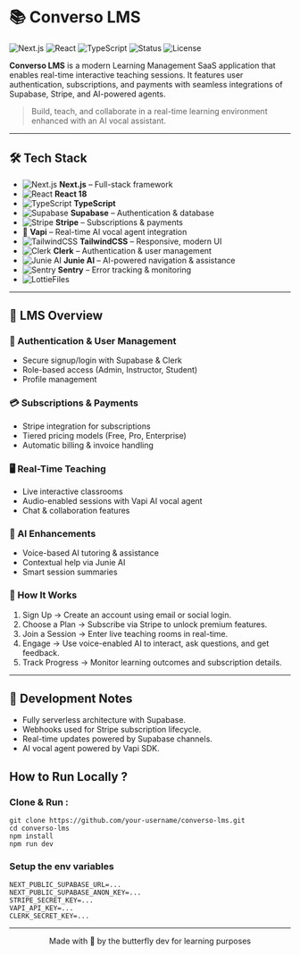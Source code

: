 # 📚 Converso LMS

![Next.js](https://img.shields.io/badge/Next.js-13.4-blue?logo=next.js)
![React](https://img.shields.io/badge/React-18-61DAFB?logo=react)
![TypeScript](https://img.shields.io/badge/TypeScript-4.x-3178C6?logo=typescript)
![Status](https://img.shields.io/badge/Status-In%20Development-yellow)
![License](https://img.shields.io/badge/License-All%20Rights%20Reserved-red)

**Converso LMS** is a modern Learning Management SaaS application that enables real-time interactive teaching sessions. It features user authentication, subscriptions, and payments with seamless integrations of Supabase, Stripe, and AI-powered agents.

> Build, teach, and collaborate in a real-time learning environment enhanced with an AI vocal assistant.

---

## 🛠️ Tech Stack

- ![Next.js](https://img.shields.io/badge/Next.js-14-black?logo=next.js&logoColor=white) **Next.js** – Full-stack framework  
- ![React](https://img.shields.io/badge/React-18-61DAFB?logo=react&logoColor=white) **React 18**  
- ![TypeScript](https://img.shields.io/badge/TypeScript-5.x-3178C6?logo=typescript&logoColor=white) **TypeScript**  
- ![Supabase](https://img.shields.io/badge/Supabase-DB%20%26%20Auth-3ECF8E?logo=supabase&logoColor=white) **Supabase** – Authentication & database  
- ![Stripe](https://img.shields.io/badge/Stripe-Payments-626CD9?logo=stripe&logoColor=white) **Stripe** – Subscriptions & payments  
- 🎤 **Vapi** – Real-time AI vocal agent integration  
- ![TailwindCSS](https://img.shields.io/badge/TailwindCSS-Utility%20First-06B6D4?logo=tailwindcss&logoColor=white) **TailwindCSS** – Responsive, modern UI  
- ![Clerk](https://img.shields.io/badge/Clerk-Auth%20%26%20Users-3B82F6?logo=clerk&logoColor=white) **Clerk** – Authentication & user management  
- ![Junie AI](https://img.shields.io/badge/Junie%20AI-Smart%20Assistant-7C3AED?logo=robot&logoColor=white) **Junie AI** – AI-powered navigation & assistance  
- ![Sentry](https://img.shields.io/badge/Sentry-Monitoring-050505?logo=sentry&logoColor=white) **Sentry** – Error tracking & monitoring
- ![LottieFiles](https://img.shields.io/badge/Sentry-Monitoring-050505?logo=sentry&logoColor=white)


---

## 🚀 LMS Overview

### 🔑 Authentication & User Management

- Secure signup/login with Supabase & Clerk
- Role-based access (Admin, Instructor, Student)
- Profile management

### 💳 Subscriptions & Payments

- Stripe integration for subscriptions
- Tiered pricing models (Free, Pro, Enterprise)
- Automatic billing & invoice handling

### 🖥️ Real-Time Teaching

- Live interactive classrooms
- Audio-enabled sessions with Vapi AI vocal agent
- Chat & collaboration features

### 🤖 AI Enhancements

- Voice-based AI tutoring & assistance
- Contextual help via Junie AI
- Smart session summaries

### 🧠 How It Works

1. Sign Up → Create an account using email or social login.
2. Choose a Plan → Subscribe via Stripe to unlock premium features.
3. Join a Session → Enter live teaching rooms in real-time.
4. Engage → Use voice-enabled AI to interact, ask questions, and get feedback.
5. Track Progress → Monitor learning outcomes and subscription details.

---

## 🧪 Development Notes

- Fully serverless architecture with Supabase.
- Webhooks used for Stripe subscription lifecycle.
- Real-time updates powered by Supabase channels.
- AI vocal agent powered by Vapi SDK.

## How to Run Locally ?

### Clone & Run :
```
git clone https://github.com/your-username/converso-lms.git
cd converso-lms
npm install
npm run dev
```
### Setup the env variables
```
NEXT_PUBLIC_SUPABASE_URL=...
NEXT_PUBLIC_SUPABASE_ANON_KEY=...
STRIPE_SECRET_KEY=...
VAPI_API_KEY=...
CLERK_SECRET_KEY=...

```

<hr/>
<div align="center"> Made with 💜 by the butterfly dev for learning purposes </div>
